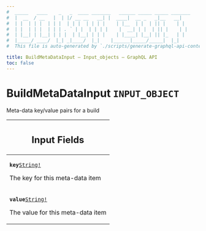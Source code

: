 ```yaml
---
#  _____   ____    _   _  ____ _______   ______ _____ _____ _______
#  |  __  / __   |  | |/ __ __   __| |  ____|  __ _   _|__   __|
#  | |  | | |  | | |  | | |  | | | |    | |__  | |  | || |    | |
#  | |  | | |  | | | . ` | |  | | | |    |  __| | |  | || |    | |
#  | |__| | |__| | | |  | |__| | | |    | |____| |__| || |_   | |
#  |_____/ ____/  |_| _|____/  |_|    |______|_____/_____|  |_|
#  This file is auto-generated by `./scripts/generate-graphql-api-content.sh`.

title: BuildMetaDataInput – Input_objects – GraphQL API
toc: false
---
```

<!-- vale off -->
<h1 class="has-pills" data-algolia-exclude>
  BuildMetaDataInput
  <span class="pill pill--input_object pill--normal-case pill--large"><code>INPUT_OBJECT</code></span>
</h1>
<!-- vale on -->


Meta-data key/value pairs for a build



<table class="responsive-table responsive-table--single-column-rows">
  <thead>
    <th>
      <h2 data-algolia-exclude>Input Fields</h2>
    </th>
  </thead>
  <tbody>
    <tr><td><p><strong><code>key</code></strong><a href="/docs/apis/graphql/schemas/scalar/string" class="pill pill--scalar pill--normal-case pill--medium" title="Go to SCALAR String"><code>String!</code></a></p><p>The key for this meta-data item</p></td></tr><tr><td><p><strong><code>value</code></strong><a href="/docs/apis/graphql/schemas/scalar/string" class="pill pill--scalar pill--normal-case pill--medium" title="Go to SCALAR String"><code>String!</code></a></p><p>The value for this meta-data item</p></td></tr>
  </tbody>
</table>
